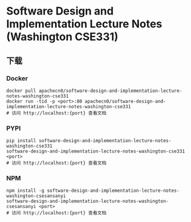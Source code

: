 # Software Design and Implementation Lecture Notes (Washington CSE331)

## 下载

### Docker

```
docker pull apachecn0/software-design-and-implementation-lecture-notes-washington-cse331
docker run -tid -p <port>:80 apachecn0/software-design-and-implementation-lecture-notes-washington-cse331
# 访问 http://localhost:{port} 查看文档
```

### PYPI

```
pip install software-design-and-implementation-lecture-notes-washington-cse331
software-design-and-implementation-lecture-notes-washington-cse331 <port>
# 访问 http://localhost:{port} 查看文档
```

### NPM

```
npm install -g software-design-and-implementation-lecture-notes-washington-csesansanyi
software-design-and-implementation-lecture-notes-washington-csesansanyi <port>
# 访问 http://localhost:{port} 查看文档
```